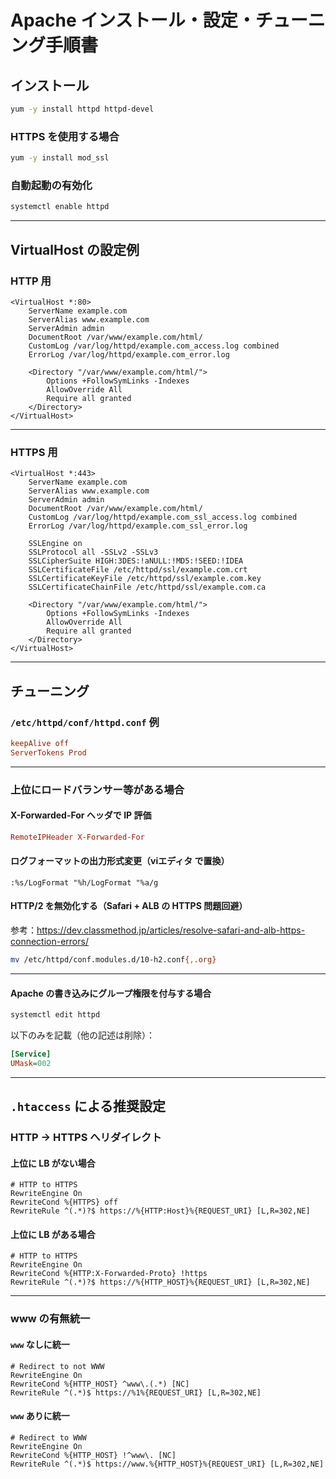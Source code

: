 # Apache インストール・設定・チューニング手順書

## インストール

```bash
yum -y install httpd httpd-devel
```

### HTTPS を使用する場合

```bash
yum -y install mod_ssl
```

### 自動起動の有効化

```bash
systemctl enable httpd
```

---

## VirtualHost の設定例

### HTTP 用

```apacheconf
<VirtualHost *:80>
    ServerName example.com
    ServerAlias www.example.com
    ServerAdmin admin
    DocumentRoot /var/www/example.com/html/
    CustomLog /var/log/httpd/example.com_access.log combined
    ErrorLog /var/log/httpd/example.com_error.log

    <Directory "/var/www/example.com/html/">
        Options +FollowSymLinks -Indexes
        AllowOverride All
        Require all granted
    </Directory>
</VirtualHost>
```

---

### HTTPS 用

```apacheconf
<VirtualHost *:443>
    ServerName example.com
    ServerAlias www.example.com
    ServerAdmin admin
    DocumentRoot /var/www/example.com/html/
    CustomLog /var/log/httpd/example.com_ssl_access.log combined
    ErrorLog /var/log/httpd/example.com_ssl_error.log

    SSLEngine on
    SSLProtocol all -SSLv2 -SSLv3
    SSLCipherSuite HIGH:3DES:!aNULL:!MD5:!SEED:!IDEA
    SSLCertificateFile /etc/httpd/ssl/example.com.crt
    SSLCertificateKeyFile /etc/httpd/ssl/example.com.key
    SSLCertificateChainFile /etc/httpd/ssl/example.com.ca

    <Directory "/var/www/example.com/html/">
        Options +FollowSymLinks -Indexes
        AllowOverride All
        Require all granted
    </Directory>
</VirtualHost>
```

---

## チューニング

### `/etc/httpd/conf/httpd.conf` 例

```conf
keepAlive off
ServerTokens Prod
```

---

### 上位にロードバランサー等がある場合

#### X-Forwarded-For ヘッダで IP 評価

```conf
RemoteIPHeader X-Forwarded-For
```

#### ログフォーマットの出力形式変更（viエディタ で置換）

```vim
:%s/LogFormat "%h/LogFormat "%a/g
```

#### HTTP/2 を無効化する（Safari + ALB の HTTPS 問題回避）

参考：https://dev.classmethod.jp/articles/resolve-safari-and-alb-https-connection-errors/

```bash
mv /etc/httpd/conf.modules.d/10-h2.conf{,.org}
```

---

#### Apache の書き込みにグループ権限を付与する場合

```bash
systemctl edit httpd
```

以下のみを記載（他の記述は削除）：

```ini
[Service]
UMask=002
```

---

## `.htaccess` による推奨設定

### HTTP → HTTPS へリダイレクト

#### 上位に LB が**ない**場合

```apacheconf
# HTTP to HTTPS
RewriteEngine On
RewriteCond %{HTTPS} off
RewriteRule ^(.*)?$ https://%{HTTP:Host}%{REQUEST_URI} [L,R=302,NE]
```

#### 上位に LB が**ある**場合

```apacheconf
# HTTP to HTTPS
RewriteEngine On
RewriteCond %{HTTP:X-Forwarded-Proto} !https
RewriteRule ^(.*)?$ https://%{HTTP_HOST}%{REQUEST_URI} [L,R=302,NE]
```

---

### www の有無統一

#### `www` **なし**に統一

```apacheconf
# Redirect to not WWW
RewriteEngine On
RewriteCond %{HTTP_HOST} ^www\.(.*) [NC]
RewriteRule ^(.*)$ https://%1%{REQUEST_URI} [L,R=302,NE]
```

#### `www` **あり**に統一

```apacheconf
# Redirect to WWW
RewriteEngine On
RewriteCond %{HTTP_HOST} !^www\. [NC]
RewriteRule ^(.*)$ https://www.%{HTTP_HOST}%{REQUEST_URI} [L,R=302,NE]
```